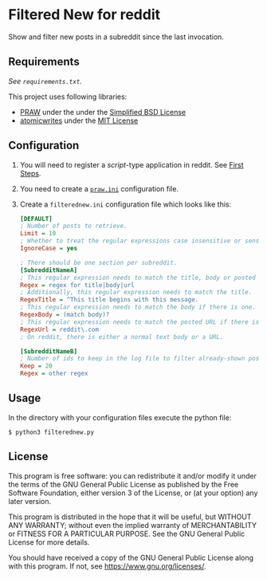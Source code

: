 # Filtered New for reddit

Show and filter new posts in a subreddit since the last invocation.

## Requirements

_See `requirements.txt`._

This project uses following libraries:

- [PRAW](https://github.com/praw-dev/praw) under the under the
  [Simplified BSD License](https://github.com/praw-dev/praw/blob/444e0656f82f411c98c13f3bd27dd45912a0a7f6/LICENSE.txt)
- [atomicwrites](https://github.com/untitaker/python-atomicwrites) under the
  [MIT License](https://github.com/untitaker/python-atomicwrites/blob/c35cd32eb364d5a4210e64bf38fd1a55f329f316/LICENSE)

## Configuration

1. You will need to register a _script_-type application in reddit. See
   [First Steps](https://github.com/reddit-archive/reddit/wiki/OAuth2-Quick-Start-Example#first-steps).
2. You need to create a
   [`praw.ini`](https://praw.readthedocs.io/en/stable/getting_started/configuration/prawini.html)
   configuration file.
3. Create a `filterednew.ini` configuration file which looks like this:

   ```ini
   [DEFAULT]
   ; Number of posts to retrieve.
   Limit = 10
   ; Whether to treat the regular expressions case insensitive or sensitive.
   IgnoreCase = yes

   ; There should be one section per subreddit.
   [SubredditNameA]
   ; This regular expression needs to match the title, body or posted URL.
   Regex = regex for title|body|url
   ; Additionally, this regular expression needs to match the title.
   RegexTitle = ^This title begins with this message.
   ; This regular expression needs to match the body if there is one.
   RegexBody = (match body)?
   ; This regular expression needs to match the posted URL if there is one.
   RegexUrl = reddit\.com
   ; On reddit, there is either a normal text body or a URL.

   [SubredditNameB]
   ; Number of ids to keep in the log file to filter already-shown posts.
   Keep = 20
   Regex = other regex
   ```

## Usage

In the directory with your configuration files execute the python file:

`$ python3 filterednew.py`

## License

This program is free software: you can redistribute it and/or modify it under
the terms of the GNU General Public License as published by the Free Software
Foundation, either version 3 of the License, or (at your option) any later
version.

This program is distributed in the hope that it will be useful, but WITHOUT ANY
WARRANTY; without even the implied warranty of MERCHANTABILITY or FITNESS FOR A
PARTICULAR PURPOSE. See the GNU General Public License for more details.

You should have received a copy of the GNU General Public License along with
this program. If not, see <https://www.gnu.org/licenses/>.
